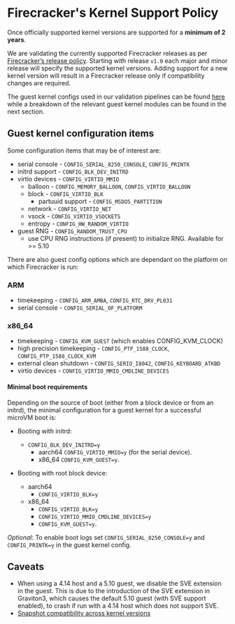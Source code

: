 # Firecracker's Kernel Support Policy

Once officially supported kernel versions are supported for a **minimum of 2 years**.

We are validating the currently supported Firecracker releases as per
[Firecracker’s release policy](../docs/RELEASE_POLICY.md). Starting with release
`v1.0` each major and minor release will specify the supported kernel versions.
Adding support for a new kernel version will result in a Firecracker release
only if compatibility changes are required.

The guest kernel configs used in our validation pipelines
can be found [here](../resources/guest_configs/) while a breakdown
of the relevant guest kernel modules can be found in the next section.

## Guest kernel configuration items

Some configuration items that may be of interest are:

* serial console - `CONFIG_SERIAL_8250_CONSOLE`, `CONFIG_PRINTK`
* initrd support - `CONFIG_BLK_DEV_INITRD`
* virtio devices - `CONFIG_VIRTIO_MMIO`
  * balloon - `CONFIG_MEMORY_BALLOON`, `CONFIG_VIRTIO_BALLOON`
  * block - `CONFIG_VIRTIO_BLK`
    * partuuid support - `CONFIG_MSDOS_PARTITION`
  * network - `CONFIG_VIRTIO_NET`
  * vsock - `CONFIG_VIRTIO_VSOCKETS`
  * entropy - `CONFIG_HW_RANDOM_VIRTIO`
* guest RNG - `CONFIG_RANDOM_TRUST_CPU`
  * use CPU RNG instructions (if present) to initialize RNG. Available for >= 5.10

There are also guest config options which are dependant on the platform
on which Firecracker is run:

### ARM

* timekeeping - `CONFIG_ARM_AMBA`, `CONFIG_RTC_DRV_PL031`
* serial console - `CONFIG_SERIAL_OF_PLATFORM`

### x86_64

* timekeeping - `CONFIG_KVM_GUEST` (which enables CONFIG_KVM_CLOCK)
* high precision timekeeping - `CONFIG_PTP_1588_CLOCK`, `CONFIG_PTP_1588_CLOCK_KVM`
* external clean shutdown - `CONFIG_SERIO_I8042`, `CONFIG_KEYBOARD_ATKBD`
* virtio devices - `CONFIG_VIRTIO_MMIO_CMDLINE_DEVICES`

#### Minimal boot requirements

Depending on the source of boot (either from a block device or from an initrd),
the minimal configuration for a guest kernel for a successful microVM boot is:

* Booting with initrd:
  * `CONFIG_BLK_DEV_INITRD=y`
    * aarch64 `CONFIG_VIRTIO_MMIO=y` (for the serial device).
    * x86_64 `CONFIG_KVM_GUEST=y`.

* Booting with root block device:
  * aarch64
    * `CONFIG_VIRTIO_BLK=y`
  * x86_64
    * `CONFIG_VIRTIO_BLK=y`
    * `CONFIG_VIRTIO_MMIO_CMDLINE_DEVICES=y`
    * `CONFIG_KVM_GUEST=y`.

*Optional*: To enable boot logs set `CONFIG_SERIAL_8250_CONSOLE=y` and
`CONFIG_PRINTK=y` in the guest kernel config.

## Caveats

* When using a 4.14 host and a 5.10 guest, we disable the SVE extension in the
  guest. This is due to the introduction of the SVE extension in Graviton3,
  which causes the default 5.10 guest (with SVE support enabled), to crash if
  run with a 4.14 host which does not support SVE.
* [Snapshot compatibility across kernel versions](snapshotting/snapshot-support.md#snapshot-compatibility-across-kernel-versions)
